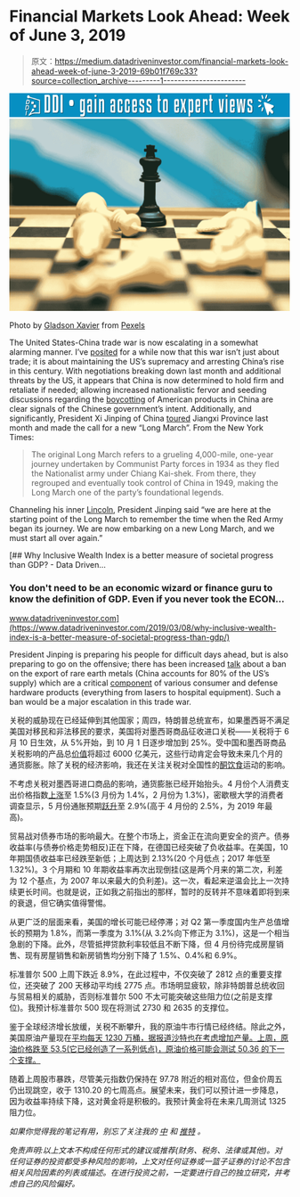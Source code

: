 # Financial Markets Look Ahead: Week of June 3, 2019

> 原文：<https://medium.datadriveninvestor.com/financial-markets-look-ahead-week-of-june-3-2019-69b01f769c33?source=collection_archive---------1----------------------->

[![](img/d2b97bd8da5c6016bfe76a2d705da570.png)](http://www.track.datadriveninvestor.com/1B9E)![](img/7c053dd473f2a7728fee3e394104fc7d.png)

Photo by [Gladson Xavier](https://www.pexels.com/@gladsonfx?utm_content=attributionCopyText&utm_medium=referral&utm_source=pexels) from [Pexels](https://www.pexels.com/photo/war-chess-59197/?utm_content=attributionCopyText&utm_medium=referral&utm_source=pexels)

The United States-China trade war is now escalating in a somewhat alarming manner. I’ve [posited](https://medium.com/datadriveninvestor/financial-markets-look-ahead-week-of-may-27-2019-8b5f130bba28) for a while now that this war isn’t just about trade; it is about maintaining the US’s supremacy and arresting China’s rise in this century. With negotiations breaking down last month and additional threats by the US, it appears that China is now determined to hold firm and retaliate if needed; allowing increased nationalistic fervor and seeding discussions regarding the [boycotting](https://www.buzzfeednews.com/article/rosalindadams/us-china-trade-war-apple-huawei) of American products in China are clear signals of the Chinese government’s intent. Additionally, and significantly, President Xi Jinping of China [toured](https://www.nytimes.com/2019/05/21/world/asia/xi-jinping-china-trade.html) Jiangxi Province last month and made the call for a new “Long March”. From the New York Times:

> The original Long March refers to a grueling 4,000-mile, one-year journey undertaken by Communist Party forces in 1934 as they fled the Nationalist army under Chiang Kai-shek. From there, they regrouped and eventually took control of China in 1949, making the Long March one of the party’s foundational legends.

Channeling his inner [Lincoln](http://www.abrahamlincolnonline.org/lincoln/speeches/gettysburg.htm), President Jinping said “we are here at the starting point of the Long March to remember the time when the Red Army began its journey. We are now embarking on a new Long March, and we must start all over again.”

[](https://www.datadriveninvestor.com/2019/03/08/why-inclusive-wealth-index-is-a-better-measure-of-societal-progress-than-gdp/) [## Why Inclusive Wealth Index is a better measure of societal progress than GDP? - Data Driven…

### You don't need to be an economic wizard or finance guru to know the definition of GDP. Even if you never took the ECON…

www.datadriveninvestor.com](https://www.datadriveninvestor.com/2019/03/08/why-inclusive-wealth-index-is-a-better-measure-of-societal-progress-than-gdp/) 

President Jinping is preparing his people for difficult days ahead, but is also preparing to go on the offensive; there has been increased [talk](https://www.cnbc.com/2019/05/30/heres-why-chinas-trade-war-threat-to-restrict-rare-earth-minerals-is-so-serious.html) about a ban on the export of rare earth metals (China accounts for 80% of the US’s supply) which are a critical [component](https://www.bloomberg.com/news/articles/2019-05-31/china-has-a-rare-earths-plan-ready-to-go-if-trade-war-deepens) of various consumer and defense hardware products (everything from lasers to hospital equipment). Such a ban would be a major escalation in this trade war.

关税的威胁现在已经延伸到其他国家；周四，特朗普总统宣布，如果墨西哥不满足美国对移民和非法移民的要求，美国将对墨西哥商品征收进口关税——关税将于 6 月 10 日生效，从 5%开始，到 10 月 1 日逐步增加到 25%。受中国和墨西哥商品关税影响的产品总[价值](https://atlas.media.mit.edu/en/profile/country/usa/#Trade_Balance)将超过 6000 亿美元，这些行动肯定会导致未来几个月的通货膨胀。除了关税的经济影响，我还在关注关税对全国性的[酮饮食](https://www.delish.com/food-news/a26571786/avocado-prices-rise-keto-diet/)运动的影响。

不考虑关税对墨西哥进口商品的影响，通货膨胀已经开始抬头。4 月份个人消费支出价格指数[上涨](https://www.bea.gov/data/personal-consumption-expenditures-price-index)至 1.5%(3 月份为 1.4%，2 月份为 1.3%)，密歇根大学的消费者调查显示，5 月份通胀预期[跃升](http://www.sca.isr.umich.edu)至 2.9%(高于 4 月份的 2.5%，为 2019 年最高)。

贸易战对债券市场的影响最大。在整个市场上，资金正在流向更安全的资产。债券收益率(与债券价格走势相反)正在下降，在德国已经突破了负收益率。在美国，10 年期国债收益率已经跌至新低；上周达到 2.13%(20 个月低点；2017 年低至 1.32%)。3 个月期和 10 年期收益率再次出现倒挂(这是两个月来的第二次，利差为 12 个基点，为 2007 年以来最大的负利差)。这一次，看起来逆温会比上一次持续更长时间。也就是说，正如我之前指出的那样，暂时的反转并不意味着即将到来的衰退，但它确实值得警惕。

从更广泛的层面来看，美国的增长可能已经停滞；对 Q2 第一季度国内生产总值增长的预期为 1.8%，而第一季度为 3.1%(从 3.2%向下修正为 3.1%)，这是一个相当急剧的下降。此外，尽管抵押贷款利率较低且不断下降，但 4 月份待完成房屋销售、现有房屋销售和新房销售均分别下降了 1.5%、0.4%和 6.9%。

标准普尔 500 上周下跌近 8.9%，在此过程中，不仅突破了 2812 点的重要支撑位，还突破了 200 天移动平均线 2775 点。市场明显疲软，除非特朗普总统收回与贸易相关的威胁，否则标准普尔 500 不太可能突破这些阻力位(之前是支撑位)。我预计标准普尔 500 现在将测试 2730 和 2635 的支撑位。

鉴于全球经济增长放缓，关税不断攀升，我的原油牛市行情已经终结。除此之外，美国原油产量现在[平均每天 1230 万桶，据报道沙特也在考虑增加产量。上周，原油价格跌至 53.5(它已经创造了一系列低点)，原油价格可能会测试 50.36 的下一个支撑。](https://www.aa.com.tr/en/economy/us-oil-output-at-record-level-while-crude-stocks-fall/1493972)

随着上周股市暴跌，尽管美元指数仍保持在 97.78 附近的相对高位，但金价周五仍出现跳空，收于 1310.20 的七周高点。展望未来，我们可以预计进一步降息，因为收益率持续下降，这对黄金将是积极的。我预计黄金将在未来几周测试 1325 阻力位。

*如果你觉得我的笔记有用，别忘了关注我的* [*中*](https://medium.com/@lecturing.trader) *和* [*推特*](https://twitter.com/LecturingTrader?lang=en) *。*

*免责声明:以上文本不构成任何形式的建议或推荐(财务、税务、法律或其他)。对任何证券的投资都受多种风险的影响，上文对任何证券或一篮子证券的讨论不包含相关风险因素的列表或描述。在进行投资之前，一定要进行自己的独立研究，并考虑自己的风险偏好。*